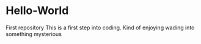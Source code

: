 # Hello-World
First repository 
This is a first step into coding. Kind of enjoying wading into something mysterious 
